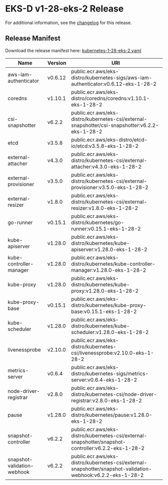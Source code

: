 # EKS-D v1-28-eks-2 Release

For additional information, see the [changelog](CHANGELOG-v1-28-eks-2.md) for this release.

## Release Manifest

Download the release manifest here: [kubernetes-1-28-eks-2.yaml](https://distro.eks.amazonaws.com/kubernetes-1-28/kubernetes-1-28-eks-2.yaml)

| Name | Version | URI |
|------|---------|-----|
| aws-iam-authenticator | v0.6.12 | public.ecr.aws/eks-distro/kubernetes-sigs/aws-iam-authenticator:v0.6.12-eks-1-28-2 |
| coredns | v1.10.1 | public.ecr.aws/eks-distro/coredns/coredns:v1.10.1-eks-1-28-2 |
| csi-snapshotter | v6.2.2 | public.ecr.aws/eks-distro/kubernetes-csi/external-snapshotter/csi-snapshotter:v6.2.2-eks-1-28-2 |
| etcd | v3.5.8 | public.ecr.aws/eks-distro/etcd-io/etcd:v3.5.8-eks-1-28-2 |
| external-attacher | v4.3.0 | public.ecr.aws/eks-distro/kubernetes-csi/external-attacher:v4.3.0-eks-1-28-2 |
| external-provisioner | v3.5.0 | public.ecr.aws/eks-distro/kubernetes-csi/external-provisioner:v3.5.0-eks-1-28-2 |
| external-resizer | v1.8.0 | public.ecr.aws/eks-distro/kubernetes-csi/external-resizer:v1.8.0-eks-1-28-2 |
| go-runner | v0.15.1 | public.ecr.aws/eks-distro/kubernetes/go-runner:v0.15.1-eks-1-28-2 |
| kube-apiserver | v1.28.0 | public.ecr.aws/eks-distro/kubernetes/kube-apiserver:v1.28.0-eks-1-28-2 |
| kube-controller-manager | v1.28.0 | public.ecr.aws/eks-distro/kubernetes/kube-controller-manager:v1.28.0-eks-1-28-2 |
| kube-proxy | v1.28.0 | public.ecr.aws/eks-distro/kubernetes/kube-proxy:v1.28.0-eks-1-28-2 |
| kube-proxy-base | v0.15.1 | public.ecr.aws/eks-distro/kubernetes/kube-proxy-base:v0.15.1-eks-1-28-2 |
| kube-scheduler | v1.28.0 | public.ecr.aws/eks-distro/kubernetes/kube-scheduler:v1.28.0-eks-1-28-2 |
| livenessprobe | v2.10.0 | public.ecr.aws/eks-distro/kubernetes-csi/livenessprobe:v2.10.0-eks-1-28-2 |
| metrics-server | v0.6.4 | public.ecr.aws/eks-distro/kubernetes-sigs/metrics-server:v0.6.4-eks-1-28-2 |
| node-driver-registrar | v2.8.0 | public.ecr.aws/eks-distro/kubernetes-csi/node-driver-registrar:v2.8.0-eks-1-28-2 |
| pause | v1.28.0 | public.ecr.aws/eks-distro/kubernetes/pause:v1.28.0-eks-1-28-2 |
| snapshot-controller | v6.2.2 | public.ecr.aws/eks-distro/kubernetes-csi/external-snapshotter/snapshot-controller:v6.2.2-eks-1-28-2 |
| snapshot-validation-webhook | v6.2.2 | public.ecr.aws/eks-distro/kubernetes-csi/external-snapshotter/snapshot-validation-webhook:v6.2.2-eks-1-28-2 |
